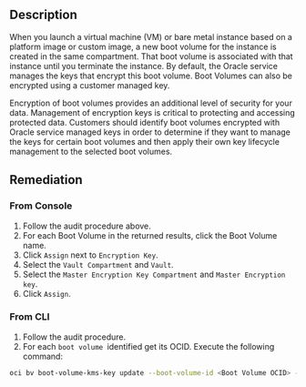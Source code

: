 ## Description

When you launch a virtual machine (VM) or bare metal instance based on a platform image or custom image, a new boot volume for the instance is created in the same compartment. That boot volume is associated with that instance until you terminate the instance. By default, the Oracle service manages the keys that encrypt this boot volume. Boot Volumes can also be encrypted using a customer managed key.

Encryption of boot volumes provides an additional level of security for your data. Management of encryption keys is critical to protecting and accessing protected data. Customers should identify boot volumes encrypted with Oracle service managed keys in order to determine if they want to manage the keys for certain boot volumes and then apply their own key lifecycle management to the selected boot volumes.

## Remediation

### From Console

1. Follow the audit procedure above.
2. For each Boot Volume in the returned results, click the Boot Volume name.
3. Click `Assign` next to `Encryption Key`.
4. Select the `Vault Compartment` and `Vault`.
5. Select the `Master Encryption Key Compartment` and `Master Encryption key`.
6. Click `Assign`.

### From CLI

1. Follow the audit procedure.
2. For each `boot volume `identified get its OCID. Execute the following command:

```bash
oci bv boot-volume-kms-key update --boot-volume-id <Boot Volume OCID> --kms-key-id <KMS Key OCID>
```